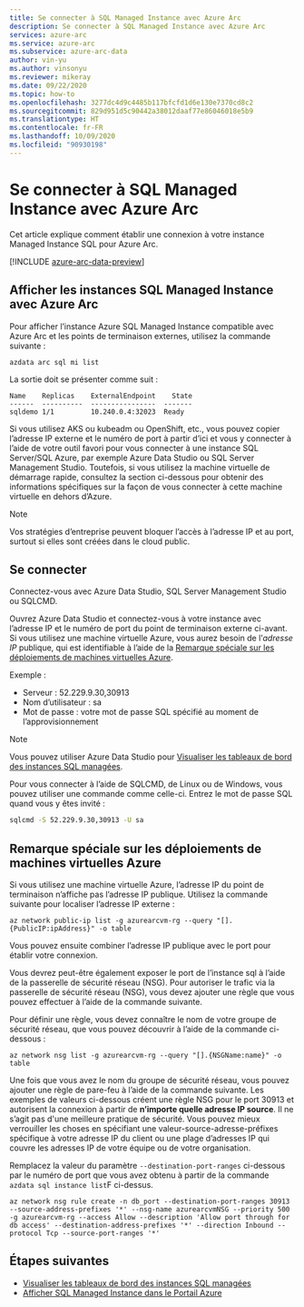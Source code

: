 ```yaml
---
title: Se connecter à SQL Managed Instance avec Azure Arc
description: Se connecter à SQL Managed Instance avec Azure Arc
services: azure-arc
ms.service: azure-arc
ms.subservice: azure-arc-data
author: vin-yu
ms.author: vinsonyu
ms.reviewer: mikeray
ms.date: 09/22/2020
ms.topic: how-to
ms.openlocfilehash: 3277dc4d9c4485b117bfcfd1d6e130e7370cd8c2
ms.sourcegitcommit: 829d951d5c90442a38012daaf77e86046018e5b9
ms.translationtype: HT
ms.contentlocale: fr-FR
ms.lasthandoff: 10/09/2020
ms.locfileid: "90930198"
---
```

# <a name="connect-to-azure-arc-enabled-sql-managed-instance"></a>Se connecter à SQL Managed Instance avec Azure Arc

Cet article explique comment établir une connexion à votre instance Managed Instance SQL pour Azure Arc. 

[!INCLUDE [azure-arc-data-preview](../../../includes/azure-arc-data-preview.md)]

## <a name="view-azure-arc-enabled-sql-managed-instances"></a>Afficher les instances SQL Managed Instance avec Azure Arc

Pour afficher l’instance Azure SQL Managed Instance compatible avec Azure Arc et les points de terminaison externes, utilisez la commande suivante :

```console
azdata arc sql mi list
```

La sortie doit se présenter comme suit :

```console
Name    Replicas    ExternalEndpoint    State
------  ----------  ----------------  -------
sqldemo 1/1         10.240.0.4:32023  Ready
```

Si vous utilisez AKS ou kubeadm ou OpenShift, etc., vous pouvez copier l’adresse IP externe et le numéro de port à partir d’ici et vous y connecter à l’aide de votre outil favori pour vous connecter à une instance SQL Server/SQL Azure, par exemple Azure Data Studio ou SQL Server Management Studio.  Toutefois, si vous utilisez la machine virtuelle de démarrage rapide, consultez la section ci-dessous pour obtenir des informations spécifiques sur la façon de vous connecter à cette machine virtuelle en dehors d’Azure. 

> [!NOTE]
> Vos stratégies d’entreprise peuvent bloquer l’accès à l’adresse IP et au port, surtout si elles sont créées dans le cloud public.

## <a name="connect"></a>Se connecter 

Connectez-vous avec Azure Data Studio, SQL Server Management Studio ou SQLCMD.

Ouvrez Azure Data Studio et connectez-vous à votre instance avec l’adresse IP et le numéro de port du point de terminaison externe ci-avant. Si vous utilisez une machine virtuelle Azure, vous aurez besoin de l’_adresse IP_ publique, qui est identifiable à l’aide de la [Remarque spéciale sur les déploiements de machines virtuelles Azure](#special-note-about-azure-virtual-machine-deployments).

Exemple :

- Serveur :  52.229.9.30,30913
- Nom d’utilisateur : sa
- Mot de passe : votre mot de passe SQL spécifié au moment de l’approvisionnement

> [!NOTE]
> Vous pouvez utiliser Azure Data Studio pour [Visualiser les tableaux de bord des instances SQL managées](azure-data-studio-dashboards.md#view-the-sql-managed-instance-dashboards).

Pour vous connecter à l’aide de SQLCMD, de Linux ou de Windows, vous pouvez utiliser une commande comme celle-ci. Entrez le mot de passe SQL quand vous y êtes invité :

```bash
sqlcmd -S 52.229.9.30,30913 -U sa
```

## <a name="special-note-about-azure-virtual-machine-deployments"></a>Remarque spéciale sur les déploiements de machines virtuelles Azure

Si vous utilisez une machine virtuelle Azure, l’adresse IP du point de terminaison n’affiche pas l’adresse IP publique. Utilisez la commande suivante pour localiser l’adresse IP externe :

```console
az network public-ip list -g azurearcvm-rg --query "[].{PublicIP:ipAddress}" -o table
```

Vous pouvez ensuite combiner l’adresse IP publique avec le port pour établir votre connexion.

Vous devrez peut-être également exposer le port de l’instance sql à l’aide de la passerelle de sécurité réseau (NSG). Pour autoriser le trafic via la passerelle de sécurité réseau (NSG), vous devez ajouter une règle que vous pouvez effectuer à l’aide de la commande suivante.

Pour définir une règle, vous devez connaître le nom de votre groupe de sécurité réseau, que vous pouvez découvrir à l’aide de la commande ci-dessous :

```console
az network nsg list -g azurearcvm-rg --query "[].{NSGName:name}" -o table
```

Une fois que vous avez le nom du groupe de sécurité réseau, vous pouvez ajouter une règle de pare-feu à l’aide de la commande suivante. Les exemples de valeurs ci-dessous créent une règle NSG pour le port 30913 et autorisent la connexion à partir de **n’importe quelle adresse IP source**.  Il ne s’agit pas d'une meilleure pratique de sécurité.  Vous pouvez mieux verrouiller les choses en spécifiant une valeur-source-adresse-préfixes spécifique à votre adresse IP du client ou une plage d’adresses IP qui couvre les adresses IP de votre équipe ou de votre organisation.

Remplacez la valeur du paramètre `--destination-port-ranges` ci-dessous par le numéro de port que vous avez obtenu à partir de la commande `azdata sql instance list`F ci-dessus.

```console
az network nsg rule create -n db_port --destination-port-ranges 30913 --source-address-prefixes '*' --nsg-name azurearcvmNSG --priority 500 -g azurearcvm-rg --access Allow --description 'Allow port through for db access' --destination-address-prefixes '*' --direction Inbound --protocol Tcp --source-port-ranges '*'
```

## <a name="next-steps"></a>Étapes suivantes

- [Visualiser les tableaux de bord des instances SQL managées](azure-data-studio-dashboards.md#view-the-sql-managed-instance-dashboards)
- [Afficher SQL Managed Instance dans le Portail Azure](view-arc-data-services-inventory-in-azure-portal.md)
